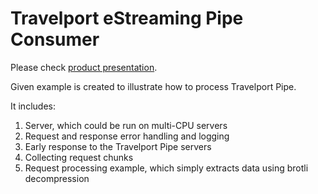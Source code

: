 # Travelport eStreaming Pipe Consumer

Please check [product presentation](https://docs.google.com/presentation/d/1lZ23vQBUSnyJfxpbjfqPseImeDNVTNWnoJmf5C22hZU/edit?usp=sharing).

Given example is created to illustrate how to process Travelport Pipe.

It includes:

1. Server, which could be run on multi-CPU servers
1. Request and response error handling and logging
1. Early response to the Travelport Pipe servers
1. Collecting request chunks
1. Request processing example, which simply extracts data using brotli decompression
